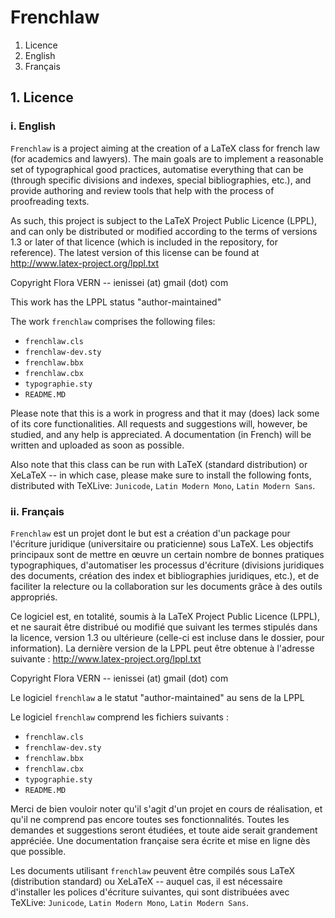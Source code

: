 Frenchlaw
=========

1. Licence
  1. English
  2. Français


## 1. Licence ##


### i. English ###

`Frenchlaw` is a project aiming at the creation of a LaTeX class for french law (for academics and lawyers). The main goals are to implement a reasonable set of typographical good practices, automatise everything that can be (through specific divisions and indexes, special bibliographies, etc.), and provide authoring and review tools that help with the process of proofreading texts.

As such, this project is subject to the LaTeX Project Public Licence (LPPL), and can only be distributed or modified according to the terms of versions 1.3 or later of that licence (which is included in the repository, for reference). The latest version of this license can be found at http://www.latex-project.org/lppl.txt

Copyright Flora VERN -- ienissei (at) gmail (dot) com

This work has the LPPL status "author-maintained"

The work `frenchlaw` comprises the following files:

- `frenchlaw.cls`
- `frenchlaw-dev.sty`
- `frenchlaw.bbx`
- `frenchlaw.cbx`
- `typographie.sty`
- `README.MD`

Please note that this is a work in progress and that it may (does) lack some of its core functionalities. All requests and suggestions will, however, be studied, and any help is appreciated. A documentation (in French) will be written and uploaded as soon as possible.

Also note that this class can be run with LaTeX (standard distribution) or XeLaTeX -- in which case, please make sure to install the following fonts, distributed with TeXLive: `Junicode`, `Latin Modern Mono`, `Latin Modern Sans`.


### ii. Français ###

`Frenchlaw` est un projet dont le but est a création d'un package pour l'écriture juridique (universitaire ou praticienne) sous LaTeX. Les objectifs principaux sont de mettre en œuvre un certain nombre de bonnes pratiques typographiques, d'automatiser les processus d'écriture (divisions juridiques des documents, création des index et bibliographies juridiques, etc.), et de faciliter la relecture ou la collaboration sur les documents grâce à des outils appropriés.

Ce logiciel est, en totalité, soumis à la LaTeX Project Public Licence (LPPL), et ne saurait être distribué ou modifié que suivant les termes stipulés dans la licence, version 1.3 ou ultérieure (celle-ci est incluse dans le dossier, pour information). La dernière version de la LPPL peut être obtenue à l'adresse suivante : http://www.latex-project.org/lppl.txt

Copyright Flora VERN -- ienissei (at) gmail (dot) com

Le logiciel `frenchlaw` a le statut "author-maintained" au sens de la LPPL

Le logiciel `frenchlaw` comprend les fichiers suivants :

- `frenchlaw.cls`
- `frenchlaw-dev.sty`
- `frenchlaw.bbx`
- `frenchlaw.cbx`
- `typographie.sty`
- `README.MD`

Merci de bien vouloir noter qu'il s'agit d'un projet en cours de réalisation, et qu'il ne comprend pas encore toutes ses fonctionnalités. Toutes les demandes et suggestions seront étudiées, et toute aide serait grandement appréciée. Une documentation française sera écrite et mise en ligne dès que possible.

Les documents utilisant `frenchlaw` peuvent être compilés sous LaTeX (distribution standard) ou XeLaTeX -- auquel cas, il est nécessaire d'installer les polices d'écriture suivantes, qui sont distribuées avec TeXLive: `Junicode`, `Latin Modern Mono`, `Latin Modern Sans`.
